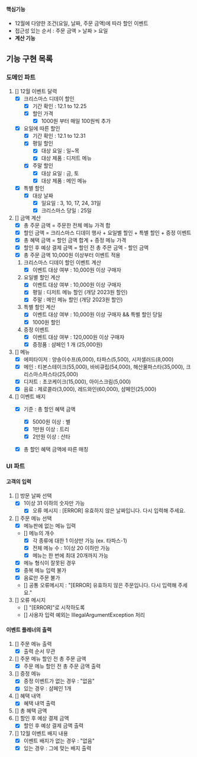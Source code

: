 #### 핵심기능
- 12월에 다양한 조건(요일, 날짜, 주문 금액)에 따라 할인 이벤트
- 접근성 있는 순서 : 주문 금액 > 날짜 > 요일
- **계산 기능**

## 기능 구현 목록

### 도메인 파트

1. [] 12월 이벤트 달력
    - [x] 크리스마스 디데이 할인
        - [x] 기간 확인 : 12.1 to 12.25
        - [x] 할인 가격
            - [x] 1000원 부터 매일 100원씩 추가
    - [x] 요일에 따른 할인
        - [x] 기간 확인 : 12.1 to 12.31
        - [x] 평일 할인
            - [x] 대상 요일 : 일~목
            - [x] 대상 제품 : 디저트 메뉴
        - [x] 주말 할인
            - [x] 대상 요일 : 금, 토
            - [x] 대상 제품 : 메인 메뉴
    - [x] 특별 할인
        - [x] 대상 날짜
            - [x] 일요일 : 3, 10, 17, 24, 31일
            - [x] 크리스마스 당일 : 25일
2. [] 금액 계산
    - [x] 총 주문 금액 = 주문한 전체 메뉴 가격 합
    - [x] 할인 금액 = 크리스마스 디데이 행사 + 요일별 할인 + 특별 할인 + 증정 이벤트
    - [x] 총 혜택 금액 = 할인 금액 합계 + 증정 메뉴 가격
    - [x] 할인 후 예상 결제 금액 = 할인 전 총 주믄 금액 - 할인 금액
    - [x] 총 주문 금액 10,000원 이상부터 이벤트 적용
    1) 크리스마스 디데이 할인 이벤트 계산
        - [x] 이벤트 대상 여부 : 10,000원 이상 구매자
    2) 요일별 할인 계산
        - [x] 이벤트 대상 여부 : 10,000원 이상 구매자
        - [x] 평일 : 디저트 메뉴 할인 (개당 2023원 할인)
        - [x] 주말 : 메인 메뉴 할인 (개당 2023원 할인)
    3) 특별 할인 계산
        - [x] 이벤트 대상 여부 : 10,000원 이상 구매자 && 특별 할인 당일
        - [x] 1000원 할인
    4) 증정 이벤트
        - [x] 이벤트 대상 여부 : 120,000원 이상 구매자
        - [x] 증정품 : 샴페인 1 개 (25,000원)
3. [] 메뉴
    - [x] 에피타이저 : 양송이수프(6,000), 타파스(5,500), 시저샐러드(8,000)
    - [x] 메인 : 티본스테이크(55,000), 바비큐립(54,000), 해산물파스타(35,000), 크리스마스파스타(25,000)
    - [x] 디저트 : 초코케이크(15,000), 아이스크림(5,000)
    - [x] 음료 : 제로콜라(3,000), 레드와인(60,000), 샴페인(25,000)
4. [] 이벤트 배지
   - [x] 기준 : 총 할인 혜택 금액
     - [x] 5000원 이상 : 별
     - [x] 1만원 이상 : 트리
     - [x] 2만원 이상 : 산타
   - [x] 총 할인 혜택 금액에 따른 매칭


### UI 파트
#### 고객의 입력
1. [] 방문 날짜 선택
   - [x] 1이상 31 이하의 숫자만 가능
     - [x] 오류 메시지 : [ERROR] 유효하지 않은 날짜입니다. 다시 입력해 주세요.
2. [] 주문 메뉴 선택
   - [x] 메뉴판에 없는 메뉴 입력
   - [] 메뉴의 개수
     - [x] 각 종류에 대한 1 이상만 가능 (ex. 타파스-1)
     - [x] 전체 메뉴 수 : 1이상 20 이하만 가능
     - [x] 메뉴는 한 번에 최대 20개까지 가능
   - [x] 메뉴 형식이 잘못된 경우
   - [x] 중복 메뉴 입력 불가
   - [x] 음료만 주문 불가
   - [] 공통 오류메시지 : "[ERROR] 유효하지 않은 주문입니다. 다시 입력해 주세요."
3. [] 오류 메시지
   - [] "[ERROR]"로 시작하도록
   - [] 사용자 입력 예외는 IllegalArgumentException 처리

#### 이벤트 플레너의 출력
1. [] 주문 메뉴 출력
    - [x] 출력 순서 무관
2. [] 주문 메뉴 할인 전 총 주문 금액
   - [x] 주문 메뉴 할인 전 총 주문 금액 출력
3. [] 증정 메뉴
    - [x] 증정 이벤트가 없는 경우 : "없음"
    - [x] 있는 경우 : 샴페인 1개
4. [] 혜택 내역
    - [x] 혜택 내역 출력
5. [] 총 혜택 금액
6. [] 할인 후 예상 결제 금액
    - [x] 할인 후 예상 결제 금액 출력
7. [] 12월 이벤트 배지 내용
    - [x] 이벤트 배지가 없는 경우 : "없음"
    - [x] 있는 경우 : 그에 맞는 배지 출력